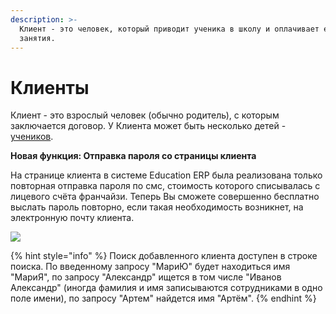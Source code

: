 ```yaml
---
description: >-
  Клиент - это человек, который приводит ученика в школу и оплачивает его
  занятия.
---
```


# Клиенты

Клиент - это взрослый человек (обычно родитель), с которым заключается договор. У Клиента может быть несколько детей - [учеников](../ucheniki.md).



**Новая функция: Отправка пароля со страницы клиента**

На странице клиента в системе Education ERP была реализована только повторная отправка пароля по смс, стоимость которого списывалась с лицевого счёта франчайзи. Теперь Вы сможете совершенно бесплатно выслать пароль повторно, если такая необходимость возникнет, на электронную почту клиента.

![](../.gitbook/assets/Screenshot\_8.png)

{% hint style="info" %}
Поиск добавленного клиента доступен в строке поиска. По введенному запросу "МариЮ" будет находиться имя "МариЯ", по запросу "Александр" ищется в том числе "Иванов Александр" (иногда фамилия и имя записываются сотрудниками в одно поле имени), по запросу "Артем" найдется имя "Артём".
{% endhint %}
